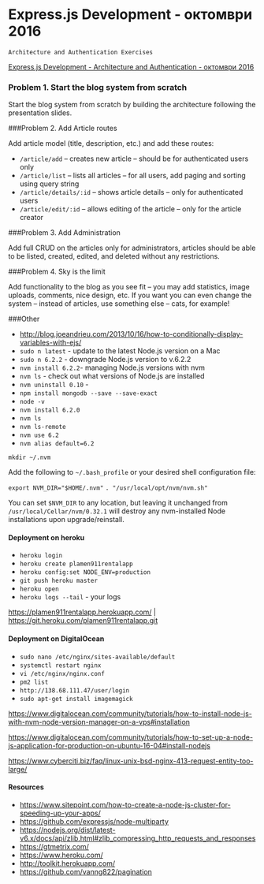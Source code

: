 # Express.js Development - октомври 2016

    Architecture and Authentication Exercises

[Express.js Development - Architecture and Authentication - октомври 2016](https://youtu.be/Pe3oDDghcic)

### Problem 1. Start the blog system from scratch

Start the blog system from scratch by building the architecture following the presentation slides.

###Problem 2. Add Article routes

Add article model (title, description, etc.) and add these routes:

- `/article/add` – creates new article – should be for authenticated users only
- `/article/list` – lists all articles – for all users, add paging and sorting using query string
- `/article/details/:id` – shows article details – only for authenticated users
- `/article/edit/:id` – allows editing of the article – only for the article creator

###Problem 3. Add Administration

Add full CRUD on the articles only for administrators, articles should be able to be listed, created, edited, and deleted without any restrictions.

###Problem 4. Sky is the limit

Add functionality to the blog as you see fit – you may add statistics, image uploads, comments, nice design, etc. If you want you can even change the system – instead of articles, use something else – cats, for example!

###Other

- http://blog.joeandrieu.com/2013/10/16/how-to-conditionally-display-variables-with-ejs/
- `sudo n latest` - update to the latest Node.js version on a Mac
- `sudo n 6.2.2` - downgrade Node.js version to v.6.2.2
- `nvm install 6.2.2`- managing Node.js versions with nvm
- `nvm ls` - check out what versions of Node.js are installed
- `nvm uninstall 0.10` - 
- `npm install mongodb --save --save-exact`
- `node -v`
- `nvm install 6.2.0`
- `nvm ls`
- `nvm ls-remote`
- `nvm use 6.2`
- `nvm alias default=6.2`

`mkdir ~/.nvm`

Add the following to `~/.bash_profile` or your desired shell
configuration file:

`export NVM_DIR="$HOME/.nvm"`
`. "/usr/local/opt/nvm/nvm.sh"`

You can set `$NVM_DIR` to any location, but leaving it unchanged from
`/usr/local/Cellar/nvm/0.32.1` will destroy any nvm-installed Node installations
upon upgrade/reinstall.

#### Deployment on heroku

- `heroku login`
- `heroku create plamen911rentalapp`
- `heroku config:set NODE_ENV=production`
- `git push heroku master`
- `heroku open`
- `heroku logs --tail` - your logs


https://plamen911rentalapp.herokuapp.com/ | https://git.heroku.com/plamen911rentalapp.git

#### Deployment on DigitalOcean

- `sudo nano /etc/nginx/sites-available/default`
- `systemctl restart nginx`
- `vi /etc/nginx/nginx.conf`
- `pm2 list`
- `http://138.68.111.47/user/login`
- `sudo apt-get install imagemagick`

https://www.digitalocean.com/community/tutorials/how-to-install-node-js-with-nvm-node-version-manager-on-a-vps#installation

https://www.digitalocean.com/community/tutorials/how-to-set-up-a-node-js-application-for-production-on-ubuntu-16-04#install-nodejs

https://www.cyberciti.biz/faq/linux-unix-bsd-nginx-413-request-entity-too-large/



#### Resources
- https://www.sitepoint.com/how-to-create-a-node-js-cluster-for-speeding-up-your-apps/
- https://github.com/expressjs/node-multiparty
- https://nodejs.org/dist/latest-v6.x/docs/api/zlib.html#zlib_compressing_http_requests_and_responses
- https://gtmetrix.com/
- https://www.heroku.com/
- http://toolkit.herokuapp.com/
- https://github.com/vanng822/pagination





